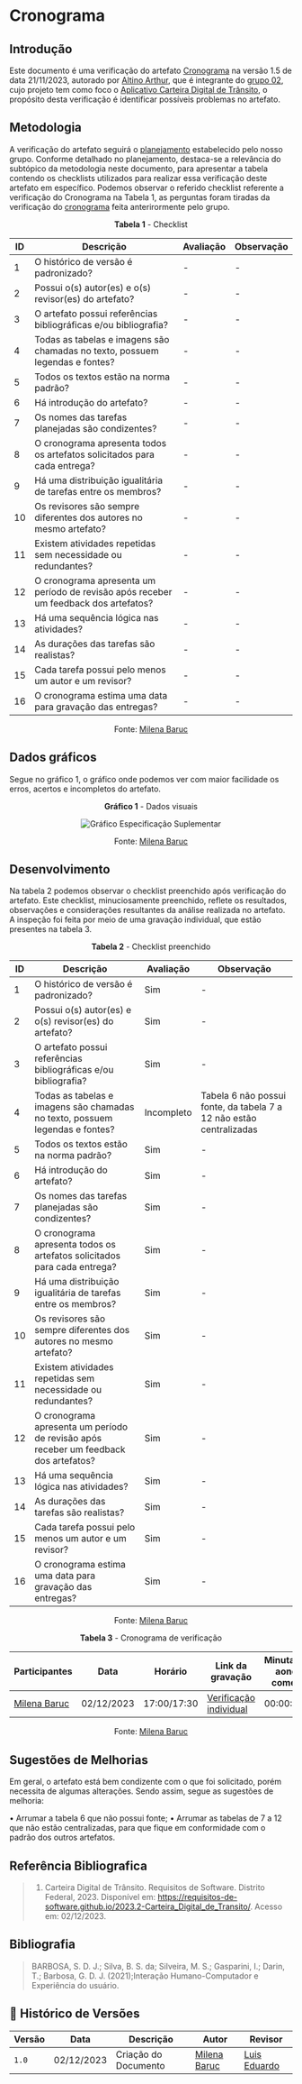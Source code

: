 # Cronograma

## Introdução

Este documento é uma verificação do artefato [Cronograma](../../../planejamento/cronograma.md) na versão 1.5 de data 21/11/2023, autorado por [Altino Arthur](https://github.com/arthurrochamoreira), que é integrante do [grupo 02](https://github.com/Requisitos-de-Software/2023.2-Carteira_Digital_de_Transito), cujo projeto tem como foco o [Aplicativo Carteira Digital de Trânsito](https://play.google.com/store/apps/details?id=br.gov.serpro.cnhe&hl=pt_BR&gl=US), o propósito desta verificação é identificar possíveis problemas no artefato.

## Metodologia

A verificação do artefato seguirá o [planejamento](../../grupo2/planejamentoDaVerificacao.md) estabelecido pelo nosso grupo. Conforme detalhado no planejamento, destaca-se a relevância do subtópico da metodologia neste documento, para apresentar a tabela contendo os checklists utilizados para realizar essa verificação deste artefato em específico. Podemos observar o referido checklist referente a verificação do Cronograma na Tabela 1, as perguntas foram tiradas da verificação do [cronograma](../../grupo3/planejamento/cronograma.md) feita anterirormente pelo grupo.

<center>

**Tabela 1** - Checklist

| ID | Descrição                                                                           | Avaliação  | Observação |
|----|-------------------------------------------------------------------------------------|------------|------------|
| 1  | O histórico de versão é padronizado?                                                |      -     |     -      |
| 2  | Possui o(s) autor(es) e o(s) revisor(es) do artefato?                               |      -     |     -      |
| 3  | O artefato possui referências bibliográficas e/ou bibliografia?                     |      -     |     -      |
| 4  | Todas as tabelas e imagens são chamadas no texto, possuem legendas e fontes?        |      -     |     -      |
| 5  | Todos os textos estão na norma padrão?                                              |      -     |     -      |
| 6  | Há introdução do artefato?                                                          |      -     |     -      |
|  7  | Os nomes das tarefas planejadas são condizentes?                       |  -	  |       -    |  
|  8  | O cronograma apresenta todos os artefatos solicitados para cada entrega?   |  -	  |  -  |
|  9  | Há uma distribuição igualitária de tarefas entre os membros?                                              |  -  |   -  |
|  10  | Os revisores são sempre diferentes dos autores no mesmo artefato?                   |  -	  |  -  |
|  11  | Existem atividades repetidas sem necessidade ou redundantes?                         |  -  | - |
|  12  | O cronograma apresenta um período de revisão após receber um feedback dos artefatos?	                         |  -  | -  |
|  13  | Há uma sequência lógica nas atividades?                       |  - |  - |
|  14  | As durações das tarefas são realistas?                       |  -	  |  - |
|  15  | Cada tarefa possui pelo menos um autor e um revisor?                       |  -  |  -  |
|  16  | O cronograma estima uma data para gravação das entregas?                       |  -	  |  -  |

Fonte: [Milena Baruc](https://github.com/MilenaBaruc)

</center>

## Dados gráficos

Segue no gráfico 1, o gráfico onde podemos ver com maior facilidade os erros, acertos e incompletos do artefato.

<center>

**Gráfico 1** - Dados visuais

![Gráfico Especificação Suplementar](../../../assets/gráficos_milena/grafico_cronograma.jpg)

Fonte: [Milena Baruc](https://github.com/MilenaBaruc)

</center>

## Desenvolvimento

Na tabela 2 podemos observar o checklist preenchido após verificação do artefato. Este checklist, minuciosamente preenchido, reflete os resultados, observações e considerações resultantes da análise realizada no artefato. A inspeção foi feita por meio de uma gravação individual, que estão presentes na tabela 3.

<center>

**Tabela 2** - Checklist preenchido

| ID | Descrição                                                                           | Avaliação  | Observação |
|----|-------------------------------------------------------------------------------------|------------|------------|
| 1  | O histórico de versão é padronizado?                                                | Sim |     -      |
| 2  | Possui o(s) autor(es) e o(s) revisor(es) do artefato?                               | Sim |     -      |
| 3  | O artefato possui referências bibliográficas e/ou bibliografia?                     | Sim |     -      |
| 4  | Todas as tabelas e imagens são chamadas no texto, possuem legendas e fontes?        | Incompleto | Tabela 6 não possui fonte, da tabela 7 a 12 não estão centralizadas |
| 5  | Todos os textos estão na norma padrão?                                              | Sim |     -      |
| 6  | Há introdução do artefato?                                                          | Sim |     -      |
|  7  | Os nomes das tarefas planejadas são condizentes?                       | Sim |       -    |  
|  8  | O cronograma apresenta todos os artefatos solicitados para cada entrega?   | Sim |  -  |
|  9  | Há uma distribuição igualitária de tarefas entre os membros?                                              | Sim |   -  |
|  10  | Os revisores são sempre diferentes dos autores no mesmo artefato?                   | Sim |  -  |
|  11  | Existem atividades repetidas sem necessidade ou redundantes?                         | Sim | - |
|  12  | O cronograma apresenta um período de revisão após receber um feedback dos artefatos?	                         | Sim | -  |
|  13  | Há uma sequência lógica nas atividades?                       | Sim |  - |
|  14  | As durações das tarefas são realistas?                       | Sim |  - |
|  15  | Cada tarefa possui pelo menos um autor e um revisor?                       | Sim |  -  |
|  16  | O cronograma estima uma data para gravação das entregas?                       | Sim  |  -  |

Fonte: [Milena Baruc](https://github.com/MilenaBaruc)

**Tabela 3** - Cronograma de verificação

| Participantes | Data | Horário | Link da gravação | Minutagem aonde começa |
| -------------------------------------------------------------------------------------------- | ---------- | ----- | ------------------- | ------------- |
| [Milena Baruc](https://github.com/MilenaBaruc)                                               | 02/12/2023 | 17:00/17:30 | [Verificação individual](https://youtu.be/gGi9UGBSIMw) | 00:00:19 |

Fonte: [Milena Baruc](https://github.com/MilenaBaruc) 

</center>

## Sugestões de Melhorias

Em geral, o artefato está bem condizente com o que foi solicitado, porém necessita de algumas alterações. Sendo assim, segue as sugestões de melhoria:

• Arrumar a tabela 6 que não possui fonte;
• Arrumar as tabelas de 7 a 12 que não estão centralizadas, para que fique em conformidade com o padrão dos outros artefatos.

## Referência Bibliografica

> 1. Carteira Digital de Trânsito. Requisitos de Software. Distrito Federal, 2023. Disponível em: <https://requisitos-de-software.github.io/2023.2-Carteira_Digital_de_Transito/>. Acesso em: 02/12/2023.

## Bibliografia

> BARBOSA, S. D. J.; Silva, B. S. da; Silveira, M. S.; Gasparini, I.; Darin, T.; Barbosa, G. D. J. (2021);Interação Humano-Computador e Experiência do usuário.

## 📑 Histórico de Versões

| Versão | Data       | Descrição                                       | Autor                                          | Revisor                                      |
| ------ | ---------- | ----------------------------------------------- | -----------------------------------------------| ---------------------------------------------|
| `1.0`  | 02/12/2023 | Criação do Documento | [Milena Baruc](https://github.com/MilenaBaruc)  |  [Luis Eduardo](https://github.com/LuisMiranda10)|

